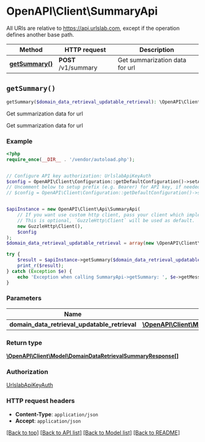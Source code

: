 # OpenAPI\Client\SummaryApi

All URIs are relative to https://api.urlslab.com, except if the operation defines another base path.

| Method | HTTP request | Description |
| ------------- | ------------- | ------------- |
| [**getSummary()**](SummaryApi.md#getSummary) | **POST** /v1/summary | Get summarization data for url |


## `getSummary()`

```php
getSummary($domain_data_retrieval_updatable_retrieval): \OpenAPI\Client\Model\DomainDataRetrievalSummaryResponse[]
```

Get summarization data for url

Get summarization data for url

### Example

```php
<?php
require_once(__DIR__ . '/vendor/autoload.php');


// Configure API key authorization: UrlslabApiKeyAuth
$config = OpenAPI\Client\Configuration::getDefaultConfiguration()->setApiKey('X-URLSLAB-KEY', 'YOUR_API_KEY');
// Uncomment below to setup prefix (e.g. Bearer) for API key, if needed
// $config = OpenAPI\Client\Configuration::getDefaultConfiguration()->setApiKeyPrefix('X-URLSLAB-KEY', 'Bearer');


$apiInstance = new OpenAPI\Client\Api\SummaryApi(
    // If you want use custom http client, pass your client which implements `GuzzleHttp\ClientInterface`.
    // This is optional, `GuzzleHttp\Client` will be used as default.
    new GuzzleHttp\Client(),
    $config
);
$domain_data_retrieval_updatable_retrieval = array(new \OpenAPI\Client\Model\DomainDataRetrievalUpdatableRetrieval()); // \OpenAPI\Client\Model\DomainDataRetrievalUpdatableRetrieval[]

try {
    $result = $apiInstance->getSummary($domain_data_retrieval_updatable_retrieval);
    print_r($result);
} catch (Exception $e) {
    echo 'Exception when calling SummaryApi->getSummary: ', $e->getMessage(), PHP_EOL;
}
```

### Parameters

| Name | Type | Description  | Notes |
| ------------- | ------------- | ------------- | ------------- |
| **domain_data_retrieval_updatable_retrieval** | [**\OpenAPI\Client\Model\DomainDataRetrievalUpdatableRetrieval[]**](../Model/DomainDataRetrievalUpdatableRetrieval.md)|  | [optional] |

### Return type

[**\OpenAPI\Client\Model\DomainDataRetrievalSummaryResponse[]**](../Model/DomainDataRetrievalSummaryResponse.md)

### Authorization

[UrlslabApiKeyAuth](../../README.md#UrlslabApiKeyAuth)

### HTTP request headers

- **Content-Type**: `application/json`
- **Accept**: `application/json`

[[Back to top]](#) [[Back to API list]](../../README.md#endpoints)
[[Back to Model list]](../../README.md#models)
[[Back to README]](../../README.md)

